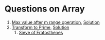 # Questions on Array

1. [Max value after m range operation](https://practice.geeksforgeeks.org/problems/max-value-after-m-range-operation4300/1/?category[]=Arrays#), [Solution](https://github.com/Arpit599/Data-Structures-with-Python/blob/master/Arrays/findMaxAfter_MOperations.py)
2. [Transform to Prime](https://practice.geeksforgeeks.org/problems/transform-to-prime4635/0/?category[]=Arrays&category[]=Arrays&difficulty[]=-1&page=1&sortBy=newest&query=category[]Arraysdifficulty[]-1page1sortBynewestcategory[]Arrays#), [Solution](https://github.com/Arpit599/Data-Structures-with-Python/blob/master/Arrays/transform2prime.py)
   1. [Sieve of Eratosthenes](https://www.geeksforgeeks.org/sieve-of-eratosthenes/)
